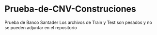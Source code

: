 # Prueba-de-CNV-Construciones
Prueba de Banco Santader
Los archivos de Train y Test son pesados y no se pueden adjuntar en el repositorio
